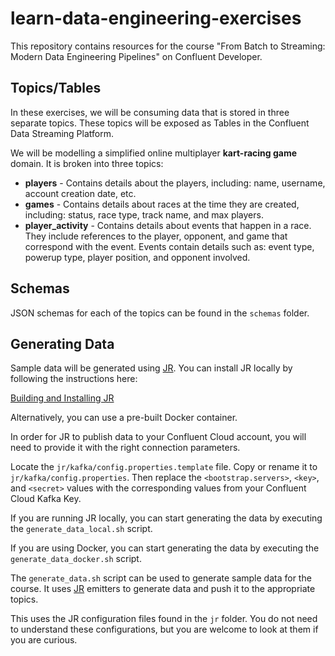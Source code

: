 # learn-data-engineering-exercises

This repository contains resources for the course "From Batch to Streaming: Modern Data Engineering Pipelines" on Confluent Developer.

## Topics/Tables

In these exercises, we will be consuming data that is stored in three separate topics. These topics will be exposed as Tables in the Confluent Data Streaming Platform.

We will be modelling a simplified online multiplayer **kart-racing game** domain. It is broken into three topics:

- **players** - Contains details about the players, including: name, username, account creation date, etc.
- **games** - Contains details about races at the time they are created, including: status, race type, track name, and max players.
- **player_activity** - Contains details about events that happen in a race. They include references to the player, opponent, and game that correspond with the event. Events contain details such as: event type, powerup type, player position, and opponent involved.

## Schemas

JSON schemas for each of the topics can be found in the `schemas` folder.

## Generating Data

Sample data will be generated using [JR](https://jrnd.io/). You can install JR locally by following the instructions here: 

[Building and Installing JR](https://jrnd.io/docs/building/)

Alternatively, you can use a pre-built Docker container.

In order for JR to publish data to your Confluent Cloud account, you will need to provide it with the right connection parameters.

Locate the `jr/kafka/config.properties.template` file. Copy or rename it to `jr/kafka/config.properties`. Then replace the `<bootstrap.servers>`, `<key>`, and `<secret>` values with the corresponding values from your Confluent Cloud Kafka Key.

If you are running JR locally, you can start generating the data by executing the `generate_data_local.sh` script.

If you are using Docker, you can start generating the data by executing the `generate_data_docker.sh` script.

The `generate_data.sh` script can be used to generate sample data for the course. It uses [JR](https://jrnd.io/) emitters to generate data and push it to the appropriate topics.

This uses the JR configuration files found in the `jr` folder. You do not need to understand these configurations, but you are welcome to look at them if you are curious.